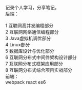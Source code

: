 记录个人学习，分享笔记。<br/>
后端：<br/><br/>
1 互联网高并发编程部分<br/>
2 互联网网络通信编程部分<br/>
3 Java虚拟机调优部分<br/>
4 Linux部分<br/>
5 数据库设计与优化部分<br/>
6 互联网分布式中间件架构设计部分<br/>
7 互联网分布式框架应用部分<br/>
8 互联网分布式综合项目实战部分<br/>
前端：<br/>
webpack react es6

